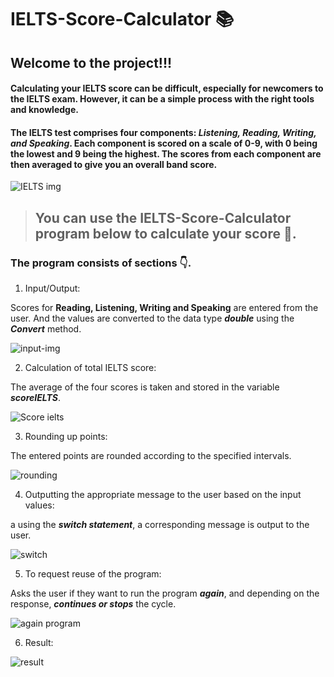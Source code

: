 # IELTS-Score-Calculator 📚


## Welcome to the project!!!

#### Calculating your IELTS score can be difficult, especially for newcomers to the IELTS exam. However, it can be a simple process with the right tools and knowledge. 
#### The IELTS test comprises four components: ***Listening, Reading, Writing, and Speaking***. Each component is scored on a scale of 0-9, with 0 being the lowest and 9 being the highest. The scores from each component are then averaged to give you an overall band score.

![IELTS img](/images/image.png)

> ## You can use the IELTS-Score-Calculator program below to calculate your score 🤝.

### The program consists of sections 👇. 

1. Input/Output:

Scores for **Reading, Listening, Writing and Speaking** are entered from the user. And the values ​​are converted to the data type ***double*** using the ***Convert*** method. 

![input-img](/images/image1.png)

2. Calculation of total IELTS score:

The average of the four scores is taken and stored in the variable ***scoreIELTS***.

![Score ielts](/images/image2.png)

3. Rounding up points:

The entered points are rounded according to the specified intervals.

![rounding](/images/image3.png)

4. Outputting the appropriate message to the user based on the input values:

a using the ***switch statement***, a corresponding message is output to the user.

![switch](/images/image4.png)

5. To request reuse of the program:

Asks the user if they want to run the program ***again***, and depending on the response, ***continues or stops*** the cycle.

![again program](/images/image5.png)

6. Result: 

![result](/images/image6.png)